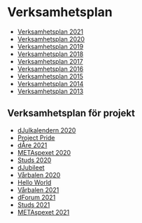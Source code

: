 Verksamhetsplan
===============

-   [Verksamhetsplan 2021](https://static.datasektionen.se/verksamhetsplaner/verksamhetsplan2021.pdf)
-   [Verksamhetsplan 2020](https://static.datasektionen.se/verksamhetsplaner/verksamhetsplan2020.pdf)
-   [Verksamhetsplan 2019](https://static.datasektionen.se/verksamhetsplaner/verksamhetsplan2019)
-   [Verksamhetsplan 2018](https://static.datasektionen.se/verksamhetsplaner/verksamhetsplan2018.pdf)
-   [Verksamhetsplan 2017](https://static.datasektionen.se/verksamhetsplaner/verksamhetsplan2017.pdf)
-   [Verksamhetsplan 2016](https://static.datasektionen.se/verksamhetsplaner/verksamhetsplan-2016.pdf)
-   [Verksamhetsplan 2015](https://static.datasektionen.se/verksamhetsplaner/verksamhetsplan2015.pdf)
-   [Verksamhetsplan 2014](https://static.datasektionen.se/verksamhetsplaner/verksamhetsplan2014v6.0.pdf)
-   [Verksamhetsplan 2013](https://static.datasektionen.se/verksamhetsplaner/Verksamhetsplan2013.pdf)

Verksamhetsplan för projekt
---------------------------

-   [dJulkalendern 2020](https://static.datasektionen.se/verksamhetsplaner/vp_djulkalendern_2020_v2.pdf)
-   [Project Pride](https://static.datasektionen.se/verksamhetsplaner/vp_project_pride_2019)
-   [dÅre 2021](https://static.datasektionen.se/verksamhetsplaner/vp_dare_2021.pdf)
-   [METAspexet 2020](https://static.datasektionen.se/verksamhetsplaner/vp_metaspexet_1920.pdf)
-   [Studs 2020](https://static.datasektionen.se/verksamhetsplaner/vp_studs_2020)
-   [dJubileet](http://static.datasektionen.se/verksamhetsplaner/vp_djubileet_2018.pdf)
-   [Vårbalen 2020](https://static.datasektionen.se/verksamhetsplaner/vp_varbal_2020)
-   [Hello World](https://static.datasektionen.se/verksamhetsplaner/vp_hello_world)
-   [Vårbalen 2021](https://static.datasektionen.se/verksamhetsplaner/vp_varbal_2021)
-   [dForum 2021](https://static.datasektionen.se/verksamhetsplaner/vp_dforum_2021)
-   [Studs 2021](https://static.datasektionen.se/verksamhetsplaner/vp_studs_2021)
-   [METAspexet 2021](https://static.datasektionen.se/verksamhetsplaner/vp_metaspexet_21.pdf)
